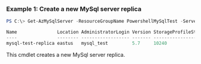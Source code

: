 ### Example 1: Create a new MySql server replica
```powershell
PS C:\> Get-AzMySqlServer -ResourceGroupName PowershellMySqlTest -ServerName mysql-test | New-AzMySqlServerReplica -Name mysql-test-replica -ResourceGroupName PowershellMySqlTest

Name               Location AdministratorLogin Version StorageProfileStorageMb SkuName   SkuSize SkuTier        SslEnforcement
----               -------- ------------------ ------- ----------------------- -------   ------- -------        --------------
mysql-test-replica eastus   mysql_test         5.7     10240                   GP_Gen5_4         GeneralPurpose Disabled
```

This cmdlet creates a new MySql server replica.